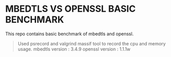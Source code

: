 MBEDTLS VS OPENSSL BASIC BENCHMARK
==================================
This repo contains basic benchmark of mbedtls and openssl.

> Used psrecord and valgrind massif tool to record the cpu and memory usage.
> mbedtls version : 3.4.9
> openssl version : 1.1.1w
